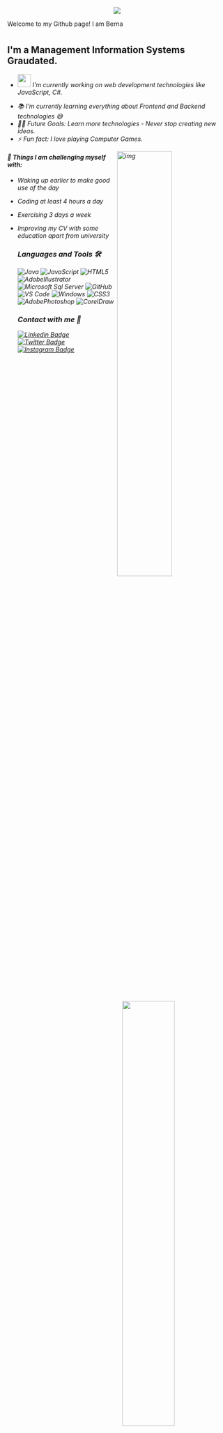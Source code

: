 <p align="center"><img src="https://i.imgur.com/A6bWGFl.gif"/></p>
<fontcolor="red">Welcome to my Github page! I am Berna<h1>

## I'm a Management Information Systems Graudated.

- <p></a><img src="https://media.giphy.com/media/WUlplcMpOCEmTGBtBW/giphy.gif" width="30"><em> I’m currently working on web development technologies like JavaScript, C#.
- 📚 I’m currently learning everything about Frontend and Backend technologies 😅
- 💪🏼 Future Goals: Learn more technologies - Never stop creating new ideas.
- ⚡ Fun fact: I love playing Computer Games.
<img align="right" alt="img" src="https://media4.giphy.com/media/L1R1tvI9svkIWwpVYr/giphy.gif?cid=ecf05e47kocfk77s0spaubnnivu758pwv9qnf3kfwfwz1x68&rid=giphy.gif&ct=g" width="50%" height="auto" />
  
#### 🥇 Things I am challenging myself with:
- Waking up earlier to make good use of the day
- Coding at least 4 hours a day
- Exercising 3 days a week
- Improving my CV with some education apart from university
  <p>
  <img width="50%" align="right" src="https://github-readme-stats.vercel.app/api?username=bdereagzi&show_icons=true&hide_border=true" />
  <h3> Languages and Tools 🛠 </h3>
    
  ![Java](http://img.shields.io/badge/-Java-5B4638?style=flat-square&logo=java&logoColor=ffffff)
  ![JavaScript](https://img.shields.io/badge/-JavaScript-%23F7DF1C?style=flat-square&logo=javascript&logoColor=000000&labelColor=%23F7DF1C&color=%23FFCE5A)
  ![HTML5](https://img.shields.io/badge/-HTML5-%23E44D27?style=flat-square&logo=html5&logoColor=ffffff)
  ![AdobeIllustrator](https://img.shields.io/badge/-AdobeIllustrator-%231572B6?style=flat-square&logo=AdobeIllustrator)
  ![Microsoft Sql Server](https://img.shields.io/badge/-Sql%20Server-CC2927?style=flat-square&logo=microsoft-sql-server&logoColor=ffffff)
  ![GitHub](https://img.shields.io/badge/-GitHub-181717?style=flat-square&logo=github)
  ![VS Code](http://img.shields.io/badge/-VS%20Code-007ACC?style=flat-square&logo=visual-studio-code&logoColor=ffffff)
  ![Windows](http://img.shields.io/badge/-Windows-0078D6?style=flat-square&logo=windows&logoColor=ffffff)
  ![CSS3](https://img.shields.io/badge/-CSS3-%231572B6?style=flat-square&logo=css3)
  ![AdobePhotoshop](https://img.shields.io/badge/-AdobePhotoshop-%231572B6?style=flat-square&logo=AdobePhotoshop)
  ![CorelDraw](https://img.shields.io/badge/-CorelDraw-c039a6?style=flat-square&labelColor=c039a6&logo=CorelDraw&logoColor=white&link)
  
    

    ### Contact with me 📝
    
    
  [![Linkedin Badge](https://img.shields.io/badge/-LinkedIn-blue?style=flat-square&logo=Linkedin&logoColor=white&link=https://www.linkedin.com/in/berna-dereağzı-229401190/)](https://www.linkedin.com/in/berna-dereağzı-229401190/)
[![Twitter Badge](https://img.shields.io/badge/-Twitter-1ca0f1?style=flat-square&labelColor=1ca0f1&logo=twitter&logoColor=white&link=https://twitter.com/armaross3)](https://twitter.com/armaross3)
[![Instagram Badge](https://img.shields.io/badge/-Instagram-c039a6?style=flat-square&labelColor=c039a6&logo=instagram&logoColor=white&link=https://www.instagram.com/bernadereagzi/)](https://www.instagram.com/bernadereagzi/)
